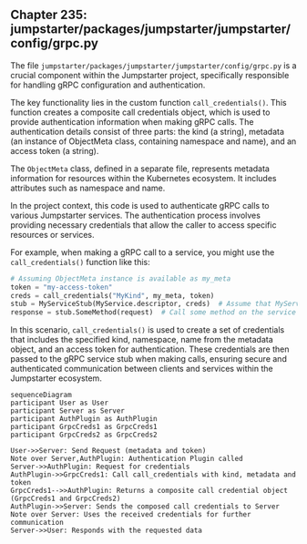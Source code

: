 ## Chapter 235: jumpstarter/packages/jumpstarter/jumpstarter/config/grpc.py

 The file `jumpstarter/packages/jumpstarter/jumpstarter/config/grpc.py` is a crucial component within the Jumpstarter project, specifically responsible for handling gRPC configuration and authentication.

The key functionality lies in the custom function `call_credentials()`. This function creates a composite call credentials object, which is used to provide authentication information when making gRPC calls. The authentication details consist of three parts: the kind (a string), metadata (an instance of ObjectMeta class, containing namespace and name), and an access token (a string).

The `ObjectMeta` class, defined in a separate file, represents metadata information for resources within the Kubernetes ecosystem. It includes attributes such as namespace and name.

In the project context, this code is used to authenticate gRPC calls to various Jumpstarter services. The authentication process involves providing necessary credentials that allow the caller to access specific resources or services.

For example, when making a gRPC call to a service, you might use the `call_credentials()` function like this:

```python
# Assuming ObjectMeta instance is available as my_meta
token = "my-access-token"
creds = call_credentials("MyKind", my_meta, token)
stub = MyServiceStub(MyService.descriptor, creds)  # Assume that MyServiceStub and MyService are correctly defined
response = stub.SomeMethod(request)  # Call some method on the service with the authenticated stub
```

In this scenario, `call_credentials()` is used to create a set of credentials that includes the specified kind, namespace, name from the metadata object, and an access token for authentication. These credentials are then passed to the gRPC service stub when making calls, ensuring secure and authenticated communication between clients and services within the Jumpstarter ecosystem.

 ```mermaid
sequenceDiagram
participant User as User
participant Server as Server
participant AuthPlugin as AuthPlugin
participant GrpcCreds1 as GrpcCreds1
participant GrpcCreds2 as GrpcCreds2

User->>Server: Send Request (metadata and token)
Note over Server,AuthPlugin: Authentication Plugin called
Server->>AuthPlugin: Request for credentials
AuthPlugin->>GrpcCreds1: Call call_credentials with kind, metadata and token
GrpcCreds1-->>AuthPlugin: Returns a composite call credential object (GrpcCreds1 and GrpcCreds2)
AuthPlugin->>Server: Sends the composed call credentials to Server
Note over Server: Uses the received credentials for further communication
Server->>User: Responds with the requested data
```